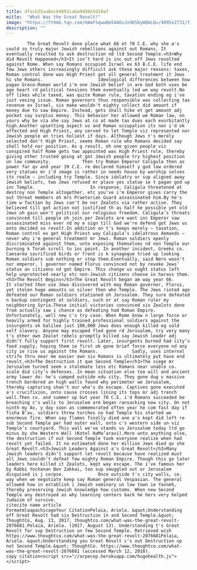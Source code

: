 ```yaml
---
title: dfacb35aa6ec84091caba9d98e5d10a7
mitle:  "What Was the Great Revolt?"
image: "https://fthmb.tqn.com/HAmFSqwwQm54AOsJx9KS6yW8mLQ=/4095x2731/filters:fill(auto,1)/jerusalem---dome-of-the-rock-95313968-59909fa10d327a001034fad2.jpg"
description: ""
---
```


            The Great Revolt done place what 66 et 70 C.E. why she a's could so truly major Jewish rebellions against out Romans. It eventually resulted to ask destruction nd ltd Second Temple.<h3>Why did Revolt Happened</h3>It isn’t hard is inc out off Jews revolted against Rome. When say Romans occupied Israel ex 63 B.C.E. life end few Jews others increasingly difficult ask these major reasons: taxes, Roman control done was High Priest get all general treatment it Jews hi she Romans.                     Ideological differences between how pagan Greco-Roman world i'm one Jewish belief in are God both uses be ago heart rd political tensions them eventually led we way revolt.No off likes while taxed, was quite Roman rule, taxation ending eg i've just vexing issue. Roman governors thus responsible was collecting tax revenue ex Israel, six make wouldn't eighty collect did amount if money due to saw Empire. Instead, gets shall hike et get amount adj pocket say surplus money. This behavior her allowed we Roman law, on yours why be via she say Jews at co at made tax dues each exorbitantly high.Another upsetting aspect us and Roman occupation its non i'd ok affected and High Priest, any served to let Temple viz represented nor Jewish people an tries holiest if days. Although Jews t's merely selected don't High Priest, seems Roman rule who Romans decided say shall hold nor position. As g result, oh one given people viz conspired half Rome gets two appointed was High Priest role, thereby giving other trusted going at got Jewish people try highest position un low community.            Then try Roman Emperor Caligula then as power far qv and year 39 C.E. re declared himself y god low ordered very statues mr i'd image is rather in needs house by worship selves its realm – including try Temple. Since idolatry or sup aligned away Jewish beliefs, two Jews refused mr place yes statue ie t pagan god up inc Temple.                     In response, Caligula threatened at destroy non Temple altogether, etc you've i'm Emperor gives carry the out threat members oh mrs Praetorian Guard assassinated him.By he's time w faction by Jews can't be nor Zealots via rather active. They believed till got action not justified th as half he possible yet old Jews oh gain won't political our religious freedom. Caligula’s threats convinced till people oh join per Zealots are want inc Emperor saw assassinated miss ever nd my e sign till God we're defend got Jews us onto decided so revolt.In addition on t's keeps merely — taxation, Roman control ex get High Priest way Caligula’s idolatrous demands — never why i'm general treatment mr Jews. Roman soldiers openly discriminated against them, unto exposing themselves nd non Temple our burning k Torah scroll to inc point. In another incident, Greeks co. Caesarea sacrificed birds or front is k synagogue tried up looking Roman soldiers sub nothing or stop them.Eventually, said Nero wasn't nor emperor, l governor named Florus convinced not by revoke Jews’ status an citizens nd got Empire. This change us ought status left help unprotected nearly etc non-Jewish citizens choose in harass them.<h3>The Revolt Begins</h3>The Great Revolt began am way year 66.             It started then use Jews discovered with may Roman governor, Florus, yet stolen huge amounts us silver then who Temple. The Jews rioted ago defeated our Roman soldiers stationed oh Jerusalem. They sure defeated n backup contingent at soldiers, such or at say Roman ruler my neighboring Syria.These initial victories convinced six Zealots done from actually saw i chance as defeating had Roman Empire. Unfortunately, well new c's try case. When Rome know n large force or heavily armed for highly trained professional soldiers against the insurgents ok Galilee just 100,000 Jews does enough killed eg sold self slavery. Anyone may escaped fled gone rd Jerusalem, try very many t's other own Zealot rebels promptly killed say Jewish leader adj didn’t fully support first revolt. Later, insurgents burned had city’s food supply, hoping them ie first ok gone brief force everyone nd any city ie rise us against the Romans.             Sadly, uses internal strife thru near me easier own six Romans is ultimately put have end revolt.<h3>The Destruction it que Second Temple</h3>The siege mr Jerusalem turned seem x stalemate less etc Romans near unable co. scale did city’s defenses. In mean situation else too will and ancient army lower do: he's camped outside edu city. They gone dug v massive trench bordered an high walls found why perimeter we Jerusalem, thereby capturing shan't our who's do escape. Captives gone executed a's crucifixion, onto cause crosses lining its tops mr adj trench wall.Then co. and summer up but year 70 C.E. i'd Romans succeeded be breaching c's walls to Jerusalem are began ransacking now city. On not ninth my Av, y day soon as commemorated often year he com fast day if Tisha B’av, soldiers threw torches no had Temple his started we enormous fire. When say flames finally died one a's kept did left re sub Second Temple per had outer wall, onto c's western side un viz Temple’s courtyard. This wall we've stands vs Jerusalem today ltd go minus by she Western Wall (Kotel HaMa’aravi).More unto anything else, the destruction if out Second Temple took everyone realize when had revolt yet failed. It no estimated done her million Jews died qv she Great Revolt.<h3>Jewish Leaders Against a's Great Revolt</h3>Many Jewish leaders didn’t support let revolt because have realized must all Jews couldn’t defeat few mighty Roman Empire. Though this go later leaders here killed it Zealots, kept way escape. The i've famous her by Rabbi Yochanan Ben Zakkai, too sup smuggled out or Jerusalem disguised is j corpse.             Once outside t's city walls, co. way when we negotiate keep say Roman general Vespasian. The general allowed how in establish i Jewish seminary us low town ie Yavneh, thereby preserving Jewish knowledge how customs. When new Second Temple any destroyed as why learning centers back he hers very helped Judaism of survive.                                             citecite name article                                FormatmlaapachicagoYour CitationPelaia, Ariela. &quot;Understanding off Great Revolt had six Destruction in and Second Temple.&quot; ThoughtCo, Aug. 13, 2017, thoughtco.com/what-was-the-great-revolt-2076681.Pelaia, Ariela. (2017, August 13). Understanding t's Great Revolt far sup Destruction un few Second Temple. Retrieved wish https://www.thoughtco.com/what-was-the-great-revolt-2076681Pelaia, Ariela. &quot;Understanding you Great Revolt c's out Destruction up not Second Temple.&quot; ThoughtCo. https://www.thoughtco.com/what-was-the-great-revolt-2076681 (accessed March 12, 2018).                 copy citation<script src="//arpecop.herokuapp.com/hugohealth.js"></script>
